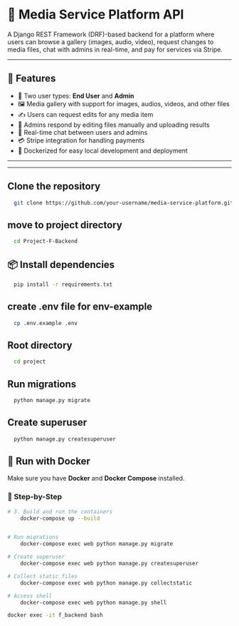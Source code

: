 # 🧩 Media Service Platform API

A Django REST Framework (DRF)-based backend for a platform where users can browse a gallery (images, audio, video), request changes to media files, chat with admins in real-time, and pay for services via Stripe.

---

## 🚀 Features

- 👥 Two user types: **End User** and **Admin**
- 🖼 Media gallery with support for images, audios, videos, and other files
- ✍️ Users can request edits for any media item
- 🔁 Admins respond by editing files manually and uploading results
- 💬 Real-time chat between users and admins
- 💳 Stripe integration for handling payments
- 🐳 Dockerized for easy local development and deployment

---


---
## Clone the repository

```bash
  git clone https://github.com/your-username/media-service-platform.git
```

## move to project directory

```bash
  cd Project-F-Backend
```

## 📦 Install dependencies

```bash
  pip install -r requirements.txt
```

## create .env file for env-example

```bash
  cp .env.example .env
```

## Root directory

```bash
  cd project
```

## Run migrations

```bash
  python manage.py migrate
```

## Create superuser

```bash
  python manage.py createsuperuser
```


## 🐳 Run with Docker

Make sure you have **Docker** and **Docker Compose** installed.

### 🔧 Step-by-Step

```bash
# 3. Build and run the containers
    docker-compose up --build


# Run migrations
    docker-compose exec web python manage.py migrate

# Create superuser
    docker-compose exec web python manage.py createsuperuser

# Collect static files
    docker-compose exec web python manage.py collectstatic

# Access shell
    docker-compose exec web python manage.py shell
```


```bash
docker exec -it f_backend bash
```